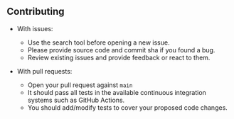 ## Contributing

- With issues:
  - Use the search tool before opening a new issue.
  - Please provide source code and commit sha if you found a bug.
  - Review existing issues and provide feedback or react to them.

- With pull requests:
  - Open your pull request against `main`
  - It should pass all tests in the available continuous integration systems such as GitHub Actions.
  - You should add/modify tests to cover your proposed code changes.
